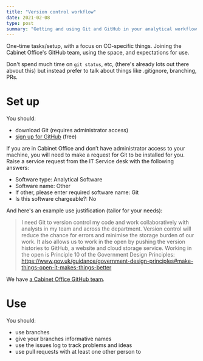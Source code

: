 ```yaml
---
title: "Version control workflow"
date: 2021-02-08
type: post
summary: "Getting and using Git and GitHub in your analytical workflow."
---
```


One-time tasks/setup, with a focus on CO-specific things. Joining the Cabinet Office's GitHub team, using the space, and expectations for use.

Don't spend much time on `git status`, etc, (there's already lots out there abvout this) but instead prefer to talk about things like .gitignore, branching, PRs.

# Set up

You should:

* download Git (requires administrator access)
* [sign up for GitHub](https://github.com/) (free)

If you are in Cabinet Office and don’t have administrator access to your machine, you will need to make a request for Git to be installed for you. Raise a service request from the IT Service desk with the following answers:

* Software type: Analytical Software
* Software name: Other
* If other, please enter required software name: Git
* Is this software chargeable?: No

And here's an example use justification (tailor for your needs):

>I need Git to version control my code and work collaboratively with analysts in my team and across the department. Version control will reduce the chance for errors and minimise the storage burden of our work. It also allows us to work in the open by pushing the version histories to GitHub, a website and cloud storage service. Working in the open is Principle 10 of the Government Design Principles: https://www.gov.uk/guidance/government-design-principles#make-things-open-it-makes-things-better

We have [a Cabinet Office GitHub team](https://www.github.com/co-analysis/). 

# Use

You should:

* use branches
* give your branches informative names 
* use the issues log to track problems and ideas
* use pull requests with at least one other person to 
